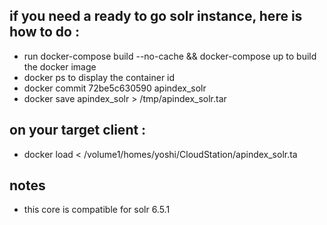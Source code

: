 ## if you need a ready to go solr instance, here is how to do :

- run docker-compose build --no-cache && docker-compose up to build the docker image
- docker ps to display the container id
- docker commit 72be5c630590 apindex_solr
- docker save apindex_solr > /tmp/apindex_solr.tar

## on your target client : 
- docker load < /volume1/homes/yoshi/CloudStation/apindex_solr.ta

## notes
- this core is compatible for solr 6.5.1